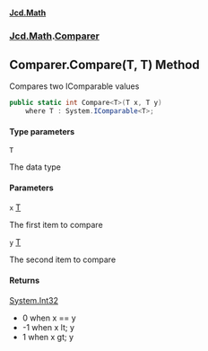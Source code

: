 #### [Jcd.Math](index.md 'index')
### [Jcd.Math](Jcd.Math.md 'Jcd.Math').[Comparer](Jcd.Math.Comparer.md 'Jcd.Math.Comparer')

## Comparer.Compare<T>(T, T) Method

Compares two IComparable<T> values

```csharp
public static int Compare<T>(T x, T y)
    where T : System.IComparable<T>;
```
#### Type parameters

<a name='Jcd.Math.Comparer.Compare_T_(T,T).T'></a>

`T`

The data type
#### Parameters

<a name='Jcd.Math.Comparer.Compare_T_(T,T).x'></a>

`x` [T](Jcd.Math.Comparer.Compare_T_(T,T).md#Jcd.Math.Comparer.Compare_T_(T,T).T 'Jcd.Math.Comparer.Compare<T>(T, T).T')

The first item to compare

<a name='Jcd.Math.Comparer.Compare_T_(T,T).y'></a>

`y` [T](Jcd.Math.Comparer.Compare_T_(T,T).md#Jcd.Math.Comparer.Compare_T_(T,T).T 'Jcd.Math.Comparer.Compare<T>(T, T).T')

The second item to compare

#### Returns
[System.Int32](https://docs.microsoft.com/en-us/dotnet/api/System.Int32 'System.Int32')  
*  0 when x == y  
* -1 when x lt; y  
*  1 when x gt; y
